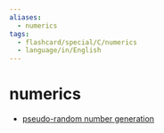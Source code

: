 ```yaml
---
aliases:
  - numerics
tags:
  - flashcard/special/C/numerics
  - language/in/English
---
```


# numerics

- [pseudo-random number generation](numerics/pseudo-random%20number%20generation.md)
